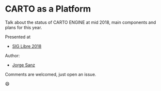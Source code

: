 CARTO as a Platform
=============================================

Talk about the status of CARTO ENGINE at mid 2018, main components and plans for this year.

Presented at

* [SIG Libre 2018](http://sigte.udg.edu/jornadassiglibre)

Author:

* [Jorge Sanz](https://github.com/jsanz)


Comments are welcomed, just open an issue.

:smile:

